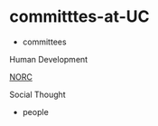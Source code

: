 # committtes-at-UC

- committees 

Human Development 

[NORC](https://github.com/fqxxxxx/committtes-at-UC/blob/main/NORC.md) 

Social Thought 



- people 
